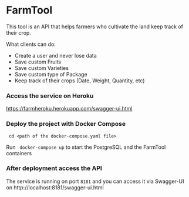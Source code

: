 # FarmTool

This tool is an API that helps farmers who cultivate the land keep track of their crop.

What clients can do:
  - Create a user and never lose data
  - Save custom Fruits
  - Save custom Varieties
  - Save custom type of Package
  - Keep track of their crops (Date, Weight, Quantity, etc)
  
### Access the service on Heroku
https://farmheroku.herokuapp.com/swagger-ui.html

### Deploy the project with Docker Compose

``` cd <path of the docker-compose.yaml file>```

Run ``` docker-compose up``` to start the PostgreSQL and the FarmTool containers

### After deployment access the API 
The service is running on port ```8181``` and you can access it via Swagger-UI on http://localhost:8181/swagger-ui.html 
  

